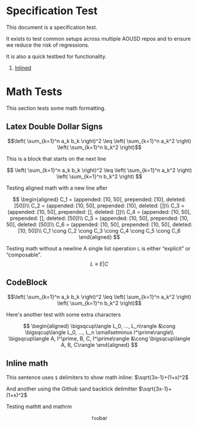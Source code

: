 # Specification Test

This document is a specification test.

It exists to test common setups across multiple AOUSD repos 
and to ensure we reduce the risk of regressions.

It is also a quick testbed for functionality.

1. [Inlined](Inlined.md)

# Math Tests

This section tests some math formatting.

## Latex Double Dollar Signs


$$\left( \sum_{k=1}^n a_k b_k \right)^2 \leq \left( \sum_{k=1}^n a_k^2 \right) \left( \sum_{k=1}^n b_k^2 \right)$$

This is a block that starts on the next line

$$
\left( \sum_{k=1}^n a_k b_k \right)^2 \leq \left( \sum_{k=1}^n a_k^2 \right) \left( \sum_{k=1}^n b_k^2 \right)
$$

Testing aligned math with a new line after


$$
\begin{aligned}
C_1 = (appended: [10, 50], prepended: [10], deleted: [50])\\ 
C_2 = (appended: [10, 50], prepended: [10], deleted: [])\\ 
C_3 = (appended: [10, 50], prepended: [], deleted: [])\\  
C_4 = (appended: [10, 50], prepended: [], deleted: [50])\\ 
C_5 = (appended: [10, 50], prepended: [10, 50], deleted: [50])\\ 
C_6 = (appended: [10, 50], prepended: [10, 50], deleted: [10, 50])\\ 
C_1 \cong C_2 \cong C_3 \cong C_4 \cong C_5 \cong C_6
\end{aligned}
$$

Testing math without a newline
A single list operation `L` is either “explicit” or “composable”.
$$
L \equiv E | C
$$


## CodeBlock

```math
\left( \sum_{k=1}^n a_k b_k \right)^2 \leq \left( \sum_{k=1}^n a_k^2 \right) \left( \sum_{k=1}^n b_k^2 \right)
```

Here's another test with some extra characters

$$
\begin{aligned}
\bigsqcup\langle L_0, …, L_n\rangle &\cong \bigsqcup\langle L_0, …, L_n \smallsetminus I^\prime\rangle\\
\bigsqcup\langle A, I^\prime, B, C, I^\prime\rangle &\cong \bigsqcup\langle A, B, C\rangle
\end{aligned}
$$

## Inline math 

This sentence uses `$` delimiters to show math inline: $\sqrt{3x-1}+(1+x)^2$

And another using the Github `$`and backtick delimitter $`\sqrt{3x-1}+(1+x)^2`$

Testing mathtt and mathrm

```math
\mathtt{foo}
\mathrm{bar}
```

